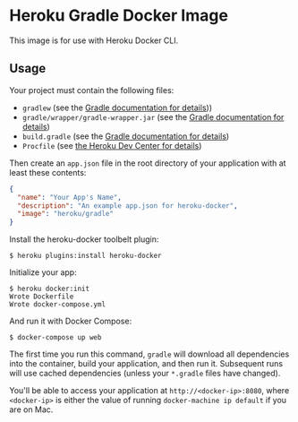 # Heroku Gradle Docker Image

This image is for use with Heroku Docker CLI.

## Usage

Your project must contain the following files:

* `gradlew` (see the [Gradle documentation for details](https://docs.gradle.org/current/userguide/wrapper_plugin.html)))
* `gradle/wrapper/gradle-wrapper.jar` (see the [Gradle documentation for details](https://maven.apache.org/guides/index.html))
* `build.gradle` (see the [Gradle documentation for details](https://docs.gradle.org/current/userguide/userguide))
* `Procfile` (see [the Heroku Dev Center for details](https://devcenter.heroku.com/articles/procfile))

Then create an `app.json` file in the root directory of your application with
at least these contents:

```json
{
  "name": "Your App's Name",
  "description": "An example app.json for heroku-docker",
  "image": "heroku/gradle"
}
```

Install the heroku-docker toolbelt plugin:

```sh-session
$ heroku plugins:install heroku-docker
```

Initialize your app:

```sh-session
$ heroku docker:init
Wrote Dockerfile
Wrote docker-compose.yml
```

And run it with Docker Compose:

```sh-session
$ docker-compose up web
```

The first time you run this command, `gradle` will download all dependencies into
the container, build your application, and then run it. Subsequent runs will
use cached dependencies (unless your `*.gradle` files have changed).

You'll be able to access your application at `http://<docker-ip>:8080`, where
`<docker-ip>` is either the value of running `docker-machine ip default` if you are on Mac.
